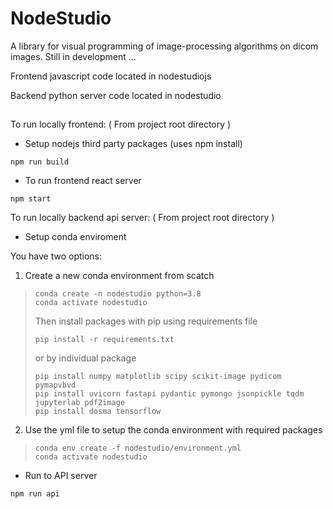# NodeStudio

A library for visual programming of image-processing algorithms on dicom images. Still in development ... 

Frontend javascript code located in nodestudiojs

Backend python server code located in nodestudio


##

To run locally frontend: ( From project root directory )
- Setup nodejs third party packages (uses npm install)
```
npm run build
```
- To run frontend react server
``` 
npm start
```

To run locally backend api server: ( From project root directory )

- Setup conda enviroment 

You have two options: 

1. Create a new conda environment from scatch 
> ```
> conda create -n nodestudio python=3.8 
> conda activate nodestudio
> ```
> Then install packages with pip using requirements file 
> ```
> pip install -r requirements.txt
> ```
> or by individual package
> ```
> pip install numpy matplotlib scipy scikit-image pydicom pymapvbvd 
> pip install uvicorn fastapi pydantic pymongo jsonpickle tqdm jupyterlab pdf2image
> pip install dosma tensorflow
> ```

2. Use the yml file to setup the conda environment with required packages

> ```
> conda env create -f nodestudio/environment.yml
> conda activate nodestudio
> ```

- Run to API server
```
npm run api
```
